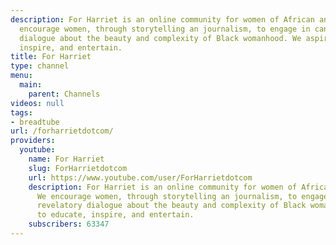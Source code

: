 ```yaml
---
description: For Harriet is an online community for women of African ancestry. We
  encourage women, through storytelling an journalism, to engage in candid, revelatory
  dialogue about the beauty and complexity of Black womanhood. We aspire to educate,
  inspire, and entertain.
title: For Harriet
type: channel
menu:
  main:
    parent: Channels
videos: null
tags:
- breadtube
url: /forharrietdotcom/
providers:
  youtube:
    name: For Harriet
    slug: ForHarrietdotcom
    url: https://www.youtube.com/user/ForHarrietdotcom
    description: For Harriet is an online community for women of African ancestry.
      We encourage women, through storytelling an journalism, to engage in candid,
      revelatory dialogue about the beauty and complexity of Black womanhood. We aspire
      to educate, inspire, and entertain.
    subscribers: 63347
---
```

